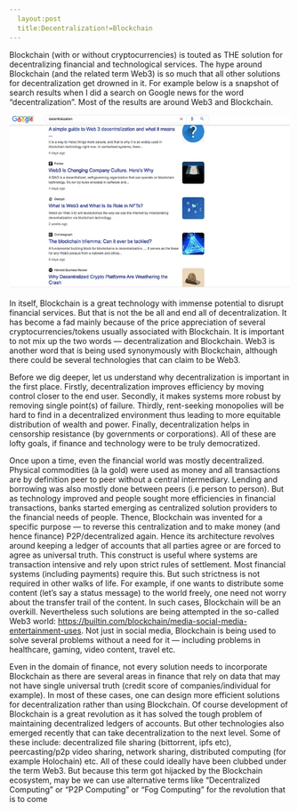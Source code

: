 ```yaml
---
  layout:post
  title:Decentralization!=Blockchain
---
```

Blockchain (with or without cryptocurrencies) is touted as THE solution for decentralizing financial and technological services. The hype around Blockchain (and the related term Web3) is so much that all other solutions for decentralization get drowned in it. For example below is a snapshot of search results when I did a search on Google news for the word “decentralization”. Most of the results are around Web3 and Blockchain.

 ![Google search for decentralization](/assets/images/post_images/decent.webp)

In itself, Blockchain is a great technology with immense potential to disrupt financial services. But that is not the be all and end all of decentralization. It has become a fad mainly because of the price appreciation of several cryptocurrencies/tokens usually associated with Blockchain. It is important to not mix up the two words — decentralization and Blockchain. Web3 is another word that is being used synonymously with Blockchain, although there could be several technologies that can claim to be Web3.

Before we dig deeper, let us understand why decentralization is important in the first place. Firstly, decentralization improves efficiency by moving control closer to the end user. Secondly, it makes systems more robust by removing single point(s) of failure. Thirdly, rent-seeking monopolies will be hard to find in a decentralized environment thus leading to more equitable distribution of wealth and power. Finally, decentralization helps in censorship resistance (by governments or corporations). All of these are lofty goals, if finance and technology were to be truly democratized.

Once upon a time, even the financial world was mostly decentralized. Physical commodities (à la gold) were used as money and all transactions are by definition peer to peer without a central intermediary. Lending and borrowing was also mostly done between peers (i.e person to person). But as technology improved and people sought more efficiencies in financial transactions, banks started emerging as centralized solution providers to the financial needs of people. Thence, Blockchain was invented for a specific purpose — to reverse this centralization and to make money (and hence finance) P2P/decentralized again. Hence its architecture revolves around keeping a ledger of accounts that all parties agree or are forced to agree as universal truth. This construct is useful where systems are transaction intensive and rely upon strict rules of settlement. Most financial systems (including payments) require this. But such strictness is not required in other walks of life. For example, if one wants to distribute some content (let’s say a status message) to the world freely, one need not worry about the transfer trail of the content. In such cases, Blockchain will be an overkill. Nevertheless such solutions are being attempted in the so-called Web3 world: https://builtin.com/blockchain/media-social-media-entertainment-uses. Not just in social media, Blockchain is being used to solve several problems without a need for it — including problems in healthcare, gaming, video content, travel etc.

Even in the domain of finance, not every solution needs to incorporate Blockchain as there are several areas in finance that rely on data that may not have single universal truth (credit score of companies/individual for example). In most of these cases, one can design more efficient solutions for decentralization rather than using Blockchain. Of course development of Blockchain is a great revolution as it has solved the tough problem of maintaining decentralized ledgers of accounts. But other technologies also emerged recently that can take decentralization to the next level. Some of these include: decentralized file sharing (bittorrent, ipfs etc), peercasting/p2p video sharing, network sharing, distributed computing (for example Holochain) etc. All of these could ideally have been clubbed under the term Web3. But because this term got hijacked by the Blockchain ecosystem, may be we can use alternative terms like “Decentralized Computing” or “P2P Computing” or “Fog Computing” for the revolution that is to come
